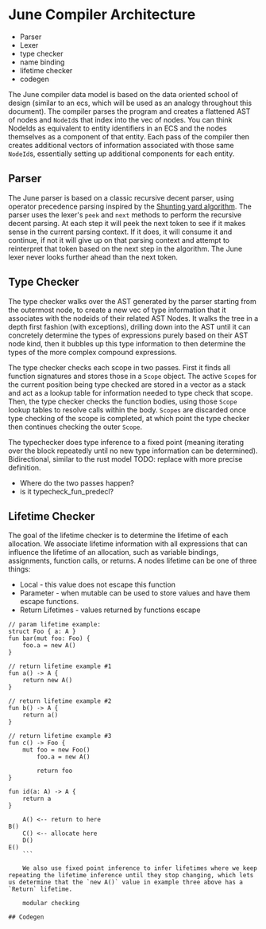 # June Compiler Architecture

- Parser
- Lexer
- type checker
- name binding
- lifetime checker
- codegen

The June compiler data model is based on the data oriented school of design (similar to an ecs, which will be used as an analogy throughout this document). The compiler parses the program and creates a flattened AST of nodes and `NodeId`s that index into the vec of nodes. You can think NodeIds as equivalent to entity identifiers in an ECS and the nodes themselves as a component of that entity. Each pass of the compiler then creates additional  vectors of information associated with those same `NodeId`s, essentially setting up additional components for each entity.

## Parser

The June parser is based on a classic recursive decent parser, using operator precedence parsing inspired by the [Shunting yard algorithm](https://en.wikipedia.org/wiki/Shunting_yard_algorithm). The parser uses the lexer's `peek` and `next` methods to perform the recursive decent parsing. At each step it will peek the next token to see if it makes sense in the current parsing context. If it does, it will consume it and continue, if not it will give up on that parsing context and attempt to reinterpret that token based on the next step in the algorithm. The June lexer never looks further ahead than the next token.

## Type Checker

The type checker walks over the AST generated by the parser starting from the outermost node, to create a new vec of type information that it associates with the nodeids of their related AST Nodes. It walks the tree in a depth first fashion (with exceptions), drilling down into the AST until it can concretely determine the types of expressions purely based on their AST node kind, then it bubbles up this type information to then determine the types of the more complex compound expressions.

The type checker checks each scope in two passes. First it finds all function signatures and stores those in a `Scope` object. The active `Scope`s for the current position being type checked are stored in a vector as a stack and act as a lookup table for information needed to type check that scope. Then, the type checker checks the function bodies, using those `Scope` lookup tables to resolve calls within the body. `Scopes` are discarded once type checking of the scope is completed, at which point the type checker then continues checking the outer `Scope`.

The typechecker does type inference to a fixed point (meaning iterating over the block repeatedly until no new type information can be determined). Bidirectional, similar to the rust model TODO: replace with more precise definition.

* Where do the two passes happen?
* is it typecheck_fun_predecl?

## Lifetime Checker

The goal of the lifetime checker is to determine the lifetime of each allocation. We associate lifetime information with all expressions that can influence the lifetime of an allocation, such as variable bindings, assignments, function calls, or returns. A nodes lifetime can be one of three things:

* Local - this value does not escape this function
* Parameter - when mutable can be used to store values and have them escape functions.
* Return Lifetimes - values returned by functions escape


```
// param lifetime example:
struct Foo { a: A }
fun bar(mut foo: Foo) {
    foo.a = new A()
}

// return lifetime example #1
fun a() -> A {
    return new A()
}

// return lifetime example #2
fun b() -> A {
    return a()
}

// return lifetime example #3
fun c() -> Foo {
    mut foo = new Foo()
        foo.a = new A()

        return foo
}
```

```
fun id(a: A) -> A {
    return a
}

```

```
    A() <-- return to here
B()
    C() <-- allocate here
    D()
E()
    ```

    We also use fixed point inference to infer lifetimes where we keep repeating the lifetime inference until they stop changing, which lets us determine that the `new A()` value in example three above has a `Return` lifetime.

    modular checking

## Codegen
